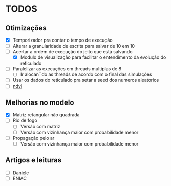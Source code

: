 # TODOS

## Otimizações

- [x] Temporizador pra contar o tempo de execução
- [ ] Alterar a granularidade de escrita para salvar de 10 em 10
- [ ] Acertar a ordem de execução do jeito que está salvando
  - [x] Modulo de visualização para facilitar o entendimento da evolução do reticulado
- [ ] Paralelizar as execuções em threads multiplas de 8
  - [ ] Ir alocan``do as threads de acordo com o final das simulações
- [ ] Usar os dados do reticulado pra setar a seed dos numeros aleatorios
- [ ] [ndvi](https://www.myfarm.com.br/ndvi/)
## Melhorias no modelo

- [x] Matriz retangular não quadrada
- [ ] Rio de fogo
  - [ ] Versão com matriz
  - [ ] Versão com vizinhança maior com  probabilidade menor
- [ ] Propagação pelo ar
  - [ ] Versão com vizinhança maior com  probabilidade menor

## Artigos e leituras

- [ ] Daniele
- [ ] ENIAC
